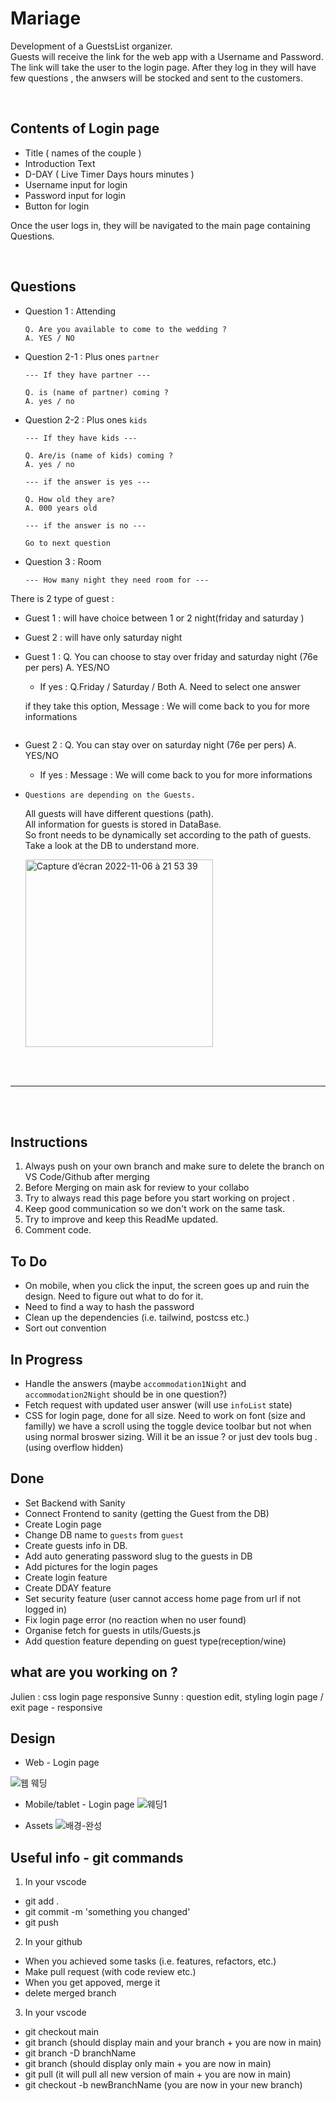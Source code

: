 # Mariage

Development of a GuestsList organizer.  
Guests will receive the link for the web app with a Username and Password.  
The link will take the user to the login page.
After they log in they will have few questions , the anwsers will be stocked and sent to the customers.

<br>

## Contents of Login page

- Title ( names of the couple )
- Introduction Text
- D-DAY ( Live Timer Days hours minutes )
- Username input for login
- Password input for login
- Button for login

Once the user logs in, they will be navigated to the main page containing Questions.

<br>

## Questions

- Question 1 : Attending

  ```
  Q. Are you available to come to the wedding ?
  A. YES / NO
  ```

- Question 2-1 : Plus ones `partner`

  ```
  --- If they have partner ---

  Q. is (name of partner) coming ?
  A. yes / no
  ```

- Question 2-2 : Plus ones `kids`

  ```
  --- If they have kids ---

  Q. Are/is (name of kids) coming ?
  A. yes / no

  --- if the answer is yes ---

  Q. How old they are?
  A. 000 years old

  --- if the answer is no ---

  Go to next question
  ```

- Question 3 : Room

  ```
  --- How many night they need room for ---
  ```

There is 2 type of guest :

- Guest 1 : will have choice between 1 or 2 night(friday and saturday )
- Guest 2 : will have only saturday night

- Guest 1 :
  Q. You can choose to stay over friday and saturday night (76e per pers)
  A. YES/NO

  - If yes :
    Q.Friday / Saturday / Both
    A. Need to select one answer

  if they take this option, Message : We will come back to you for more informations

  ```

  ```

- Guest 2 :
  Q. You can stay over on saturday night (76e per pers)
  A. YES/NO

  - If yes : Message : We will come back to you for more informations

- `Questions are depending on the Guests.`

  All guests will have different questions (path).<br>
  All information for guests is stored in DataBase.<br>
  So front needs to be dynamically set according to the path of guests. <br>
  Take a look at the DB to understand more.

  <img height="300" alt="Capture d’écran 2022-11-06 à 21 53 39" src="https://user-images.githubusercontent.com/104718280/200194691-d01dc231-bdc4-48f8-a402-afb85a62b782.png">

<br>
<br>

---

<br>
<br>

## Instructions

1. Always push on your own branch and make sure to delete the branch on VS Code/Github after merging
2. Before Merging on main ask for review to your collabo
3. Try to always read this page before you start working on project .
4. Keep good communication so we don't work on the same task.
5. Try to improve and keep this ReadMe updated.
6. Comment code.

## To Do

- On mobile, when you click the input, the screen goes up and ruin the design. Need to figure out what to do for it.
- Need to find a way to hash the password
- Clean up the dependencies (i.e. tailwind, postcss etc.)
- Sort out convention

## In Progress

- Handle the answers (maybe `accommodation1Night` and `accommodation2Night` should be in one question?)
- Fetch request with updated user answer (will use `infoList` state)
- CSS for login page, done for all size. Need to work on font (size and familly)
  we have a scroll using the toggle device toolbar but not when using normal broswer sizing. Will it be an issue ? or just dev tools bug .(using overflow hidden)

## Done

- Set Backend with Sanity
- Connect Frontend to sanity (getting the Guest from the DB)
- Create Login page
- Change DB name to `guests` from `guest`
- Create guests info in DB.
- Add auto generating password slug to the guests in DB
- Add pictures for the login pages
- Create login feature
- Create DDAY feature
- Set security feature (user cannot access home page from url if not logged in)
- Fix login page error (no reaction when no user found)
- Organise fetch for guests in utils/Guests.js
- Add question feature depending on guest type(reception/wine)

## what are you working on ?

Julien : css login page responsive
Sunny : question edit, styling login page / exit page - responsive

## Design

- Web - Login page

![웹 웨딩](https://user-images.githubusercontent.com/104718280/201543537-663d94ec-d99f-415a-9599-8fb86625f213.png)

- Mobile/tablet - Login page
  ![웨딩1](https://user-images.githubusercontent.com/104718280/201543569-578cead5-0d0c-4e0d-9786-9fea41c5f8e6.png)

- Assets
  ![배경-완성](https://user-images.githubusercontent.com/104718280/201543594-0db8a7a0-0e8f-42f6-8cc4-e34760e0bd0a.png)

## Useful info - git commands

1. <PUSH> In your vscode

- git add .
- git commit -m 'something you changed'
- git push

2. <MERGE> In your github

- When you achieved some tasks (i.e. features, refactors, etc.)
- Make pull request (with code review etc.)
- When you get appoved, merge it
- delete merged branch

3. <DELETE AND START AGAIN> In your vscode

- git checkout main
- git branch (should display main and your branch + you are now in main)
- git branch -D branchName
- git branch (should display only main + you are now in main)
- git pull (it will pull all new version of main + you are now in main)
- git checkout -b newBranchName (you are now in your new branch)
